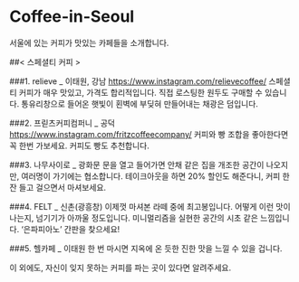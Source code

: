 # Coffee-in-Seoul
서울에 있는 커피가 맛있는 카페들을 소개합니다.

##< 스페셜티 커피 >

###1. relieve _ 이태원, 강남
https://www.instagram.com/relievecoffee/
스페셜티 커피가 매우 맛있고, 가격도 합리적입니다. 직접 로스팅한 원두도 구매할 수 있습니다.
통유리창으로 들어온 햇빛이 횐벽에 부딪혀 만들어내는 채광은 덤입니다.

###2. 프릳츠커피컴퍼니 _ 공덕
https://www.instagram.com/fritzcoffeecompany/
커피와 빵 조합을 좋아한다면 꼭 한번 가보세요. 커피도 빵도 추천합니다.

###3. 나무사이로 _ 광화문
문을 열고 들어가면 안채 같은 집을 개조한 공간이 나오지만, 여러명이 가기에는 협소합니다.
테이크아웃을 하면 20% 할인도 해준다니, 커피 한 잔 들고 걸으면서 마셔보세요.

###4. FELT _ 신촌(광흥창)
이제껏 마셔본 라떼 중에 최고봉입니다. 어떻게 이런 맛이 나는지, 넘기기가 아까울 정도입니다.
미니멀리즘을 실현한 공간의 시초 같은 느낌입니다. ‘은파피아노’ 간판을 찾으세요!

###5. 헬카페 _ 이태원
한 번 마시면 지옥에 온 듯한 진한 맛을 느낄 수 있을 겁니다. 



이 외에도, 자신이 잊지 못하는 커피를 파는 곳이 있다면 알려주세요.

